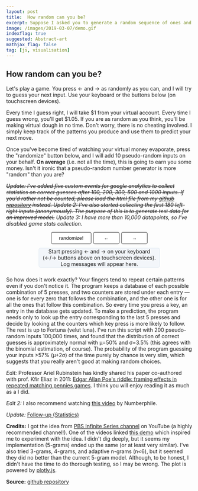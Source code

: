 ```yaml
---
layout: post
title:  How random can you be?
excerpt: Suppose I asked you to generate a random sequence of ones and zeroes. Every time you add another 1 or 0 to the sequence, I am going to predict your next choice. Do you think you can make your sequence random enough that I fail to guess more than ~50% correct? Read this post to find out. Spoiler — you are not so random.
image: /images/2019-03-07/demo.gif
indexflag: true
suggested: Abstract-art
mathjax_flag: false
tag: [js, visualisation]
---
```


## How random can you be?

<script src="https://cdn.plot.ly/plotly-latest.min.js"></script>
<style>
	.centreContainer {
		display: block;
		position: relative;
		margin-top: 10px;
		margin-bottom: 10px;
		margin-left:auto;
		margin-right:auto;
		text-align:center;
	}

	#log {
		display: inline-block;
		background-color: #f3f6fa;
		border: solid 1px #dce6f0;
		border-radius: 0.3rem;
		margin: 0px 0px 0px 0px;
		padding: 0px 10px 0px 10px;
	}
	
	#iterLogElem,#predLogElem,#guessLogElem {
		margin: 0px 0px 0px 0px;
		padding: 0px 10px 0px 10px;
	}
	
	#plotContainer {
		display:inline-block;
		margin: 0px;
		padding: 0px;
	}
	
	.buttons {
	 	display: block;
		position: relative;
		margin-left:auto;
		margin-right:auto;
	}
	
	button {
		background-color: #FFFFFF; 
		color: black; 
		border: 2px solid #888888; 
		border-radius: 5px; 
		padding: 7px 20px 7px 20px;
	}

	button:focus { outline: none; }	
</style>

Let's play a game. You press ← and → as randomly as you can, and I will try to guess your next input. Use your keyboard or the buttons below (on touchscreen devices).

Every time I guess right, I will take $1 from your virtual account. Every time I guess wrong, you'll get $1.05. If you are as random as you think, you'll be making virtual dough in no time. Don't worry, there is no cheating involved. I simply keep track of the patterns you produce and use them to predict your next move.

Once you've become tired of watching your virtual money evaporate, press the "randomize" button below, and I will add 10 pseudo-random inputs on your behalf. **On average** (i.e. not all the time), this is going to earn you some money. Isn't it ironic that a pseudo-random number generator is more "random" than you are?

*~~Update: I've added five custom events for google analytics to collect statistics on correct guesses after 100, 200, 300, 500 and 1000 inputs. If you'd rather not be counted, please load the html file from my [github repository](https://github.com/ex-punctis/not-so-random) instead. Update 2: I've also started collecting the first 180 left-right inputs (anonymously). The purpose of this is to generate test data for an improved model.~~ Update 3: I have more than 10,000 datapoints, so I've disabled game stats collection.*

<div style="text-align: center;"> 
	<button id="randomize" onClick="randomHelpFunc(event)">randomize!</button>
	<button id="left" ontouchstart="captureBtnLeftFunc(event)">&nbsp;&nbsp;←&nbsp;&nbsp;</button>
	<button id="right" ontouchstart="captureBtnRightFunc(event)">&nbsp;&nbsp;→&nbsp;&nbsp;</button>
</div>

<div class='centreContainer'><div id="log">
	<div id='iteration'>Start pressing ← and → on your keyboard</div>
	<div id='prediction'>(←/→ buttons above on touchscreen devices).</div>
	<div id='guesspct'>Log messages will appear here.</div>
</div></div>

<div class='centreContainer'><div id="plotContainer"></div></div>
    
So how does it work exactly? Your fingers tend to repeat certain patterns even if you don't notice it. The program keeps a database of each possible combination of 5 presses, and two counters are stored under each entry — one is for every zero that follows the combination, and the other one is for all the ones that follow this combination. So every time you press a key, an entry in the database gets updated. To make a prediction, the program needs only to look up the entry corresponding to the last 5 presses and decide by looking at the counters which key press is more likely to follow. The rest is up to Fortuna (velut luna). I've run this script with 200 pseudo-random inputs 100,000 times, and found that the distribution of correct guesses is approximately normal with µ=50% and σ=3.5% (this agrees with the binomial estimation, of course). The probability of the program guessing your inputs >57% (µ+2σ) of the time purely by chance is very slim, which suggests that you really aren't good at making random choices.

*Edit:* Professor Ariel Rubinstein has kindly shared his paper co-authored with prof. Kfir Eliaz in 2011: [Edgar Allan Poe's riddle: framing effects in repeated matching pennies games](http://arielrubinstein.tau.ac.il/papers/84.pdf). I think you will enjoy reading it as much as a I did.

*Edit 2:* I also recommend watching [this video](https://www.youtube.com/watch?v=tP-Ipsat90c) by Numberphile.

*Update:* [Follow-up (Statistics)](https://www.expunctis.com/2019/04/01/Not-so-random-followup.html)

**Credits:** I got the idea from [PBS Infinite Series channel](https://www.youtube.com/channel/UCs4aHmggTfFrpkPcWSaBN9g/videos) on YouTube (a highly recommended channel!). One of the videos linked [this demo](http://people.ischool.berkeley.edu/~nick/aaronson-oracle/) which inspired me to experiment with the idea. I didn't dig deeply, but it seems my implementation (5-grams) ended up the same (or at least very similar). I've also tried 3-grams, 4-grams, and adaptive n-grams (n<6), but it seemed they did no better than the current 5-gram model. Although, to be honest, I didn't have the time to do thorough testing, so I may be wrong. The plot is powered by [plotly.js](https://plot.ly/javascript/).


**Source:** [github repository](https://github.com/ex-punctis/not-so-random)

    
<script>
	var iteration = 1;
	
	var accountComputer = 1000; // starting balance $1000
	var accountPlayer = 1000;   // starting balance $1000
	var betWon = 1; // you lose $1 when your input is guessed correctly
	var betLost = 1.05; // you wom $1.05 when your input is guessed wrong
	
	var gramBuffer = [0,1,0,1,0]; // 5-gram buffer
	var gramHistory = {}; // statistics for all 32 5-grams
	var correct = 0; // total number of correct guesses
	var wrong = 0; // total number of wrong guesses
	var prediction = 0; // current prediction (encoded as 0 or 1)
	var lastKey = 0; // last typed key (encoded as 0 or 1)
	// database index based on the current gram buffer (binary to decimal)
	var historyIndex = gramBuffer[0]*16 + gramBuffer[1]*8 + gramBuffer[2]*4 + gramBuffer[3]*2 + gramBuffer[4]; 
	
	// initialize gram database
	for (let i = 0; i<32; i++) { gramHistory[i] = {counter0: 0, counter1: 0}; } 

	// array of 180 user inputs (left/right only!) to be sent to google analytics
	var inputArr =[];
	
	// references to DOM elements
	var iterLogElem = document.getElementById('iteration');
	var predLogElem = document.getElementById('prediction');
	var guessLogElem = document.getElementById('guesspct');
	var plotDiv = document.getElementById('plotContainer');

	// create plot using Plotly
	Plotly.newPlot(
		plotDiv, 
		[{ name: 'player', y: [1000], type: 'scatter' }], 
		{ automargin: true,
		  margin: {l: 50, r: 50, b: 50, t: 10, pad: 4 },
		  showlegend: false,
		  autosize: false, width: 350, height: 180,
		  xaxis: { title: { text: 'Iteration' } },
		  yaxis: { title: { text: 'Balance $' } } },
		{ displayModeBar: false });

	// prevent page springing and double-tap zoom
	//document.ontouchmove = function(event){ event.preventDefault(); }

	// capture keyboard key
	captureKeyFunc = function(evt) {
		evt = evt || window.event;
		evt.preventDefault();
		if (evt.code == 'ArrowLeft') {
			lastKey = 0;
			inputArr.push(lastKey);
			testPrediction();
			updateAll();
			predictNext(); 
		}
		if (evt.code == 'ArrowRight') {
			lastKey = 1;
			inputArr.push(lastKey);
			testPrediction();
			updateAll();
			predictNext(); 
		}
		
	};
	document.onkeydown = captureKeyFunc;
	
	// capture left button click
	captureBtnLeftFunc = function(evt) {
		//evt = evt || window.event;
		evt.preventDefault();
		lastKey = 0; 
		inputArr.push(lastKey);
		testPrediction();
		updateAll();
		predictNext()
	};
	
	// capture right button click
	captureBtnRightFunc = function(evt) {
		//evt = evt || window.event;
		evt.preventDefault();
		lastKey = 1; 
		inputArr.push(lastKey);
		testPrediction();
		updateAll();
		predictNext()
	};
	
	// when you press the randomize button...
	randomHelpFunc = function(evt) {
		evt.preventDefault();
		//document.onkeydown = null;
		for (let i = 0; i<10; i++) {
			lastKey = Math.round(Math.random());
			testPrediction();
			updateAll();
			predictNext()				
		}
		//document.onkeydown = captureKeyFunc;
	};
		
		
	// test the prediction and adjust account balances and the correct/wrong counters
	function testPrediction() {
		if (prediction == lastKey) {
			correct++;
			accountComputer += betWon;
			accountPlayer -= betWon; }
		else {
			wrong++;
			accountComputer -= betLost;
			accountPlayer += betLost; }		
	}
	
	// uupdate the web page and gram database
	function updateAll() {
		
		let correctPct =  Math.round(correct/(correct+wrong+0.0001)*100);
		

		// send percentage statistics via google analytics at 100, 200, 300, 500, 1000 iterations
		// also send 180 user inputs (left/right) encoded as a string (6 inputs per character)
		// var inputStr = '';
		// if (iteration==100) {
		// 	let reportPct = Math.round(correct/(correct+wrong+0.0001)*1000)/10;
		// 	ga('send', 'event', 'n=100-2', reportPct, reportPct);
 		// }
		// if (iteration==180) {
		// 	for(i=0;i<inputArr.length;i=i+6){
		// 		inputStr += String.fromCharCode(48+inputArr[i]*32+inputArr[i+1]*16+inputArr[i+2]*8+inputArr[i+3]*4+inputArr[i+4]*2+inputArr[i+5]); 
		// 	}
		// 	ga('send', 'event', 'inputs', inputStr, '');
		// }

		// if (iteration==200) {
		// 	let reportPct = Math.round(correct/(correct+wrong+0.0001)*1000)/10;
		// 	ga('send', 'event', 'n=200-2', reportPct, reportPct);
		// }
		// if (iteration==300) {
		// 	let reportPct = Math.round(correct/(correct+wrong+0.0001)*1000)/10;
		// 	ga('send', 'event', 'n=300-2', reportPct, correctPct);
		// }
		// if (iteration==500) {
		// 	let reportPct = Math.round(correct/(correct+wrong+0.0001)*1000)/10;
		// 	ga('send', 'event', 'n=500-2', reportPct, reportPct);
		// }
		// if (iteration==1000) {
		// 	let reportPct = Math.round(correct/(correct+wrong+0.0001)*1000)/10;
		// 	ga('send', 'event', 'n=1000-2', reportPct, reportPct);
		// }

		
		// if you want a 100% IFRS compliant financial document, uncomment the code below, 
		// and you will be able to access your transaction history in the browser console. 
		// The format (space separated) is <iteration> <predicted key: 0 or 1> <actual key: 0 or 1>
		// <percentage of right guesses> <computer account balance> <player account balance>
		
		//console.log([iteration, prediction, lastKey, correctPct, Math.round(accountComputer*100)/100, Math.round(accountPlayer*100)/100].join(' '));
		
		// update DOM elements
		iterLogElem.textContent = 'Iteration '+iteration;
		
		predLogElem.textContent = `I guessed ${ prediction ? 'right' : 'left' }
		${ prediction==lastKey ? '(correct). ' : '(wrong). ' }
		You pressed
		${ lastKey ? 'right.' : 'left.' } `;

		guessLogElem.textContent = 'My guesses are correct '+correctPct+'% of the time (overall)';
		
		// extend plot
		Plotly.extendTraces(plotDiv, {y: [[Math.round(accountPlayer*100)/100]]}, [0])	
	
		iteration++; // increment iteration counter

		// update the 5-gram history
		gramHistory[historyIndex].counter0 += (1-lastKey);
		gramHistory[historyIndex].counter1  += lastKey;
	
		// update the 5-gram buffer
		gramBuffer.push(lastKey);
		gramBuffer.shift();	
	}
	
	// take a look at the 5-gram buffer and make the next prediction
	function predictNext() {
		// convert gram buffer to database index (binary to decimal)
		historyIndex = gramBuffer[0]*16 + gramBuffer[1]*8 + gramBuffer[2]*4 + gramBuffer[3]*2 + gramBuffer[4]; 
		// make a prediction
		if (gramHistory[historyIndex].counter1 > gramHistory[historyIndex].counter0) { prediction = 1; }
		else { prediction = 0;  }
	}
</script>


